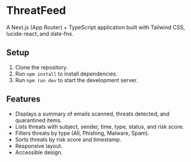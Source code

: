 # ThreatFeed

A Next.js (App Router) + TypeScript application built with Tailwind CSS, lucide-react, and date-fns.

## Setup

1.  Clone the repository.
2.  Run `npm install` to install dependencies.
3.  Run `npm run dev` to start the development server.

## Features

*   Displays a summary of emails scanned, threats detected, and quarantined items.
*   Lists threats with subject, sender, time, type, status, and risk score.
*   Filters threats by type (All, Phishing, Malware, Spam).
*   Sorts threats by risk score and timestamp.
*   Responsive layout.
*   Accessible design.
